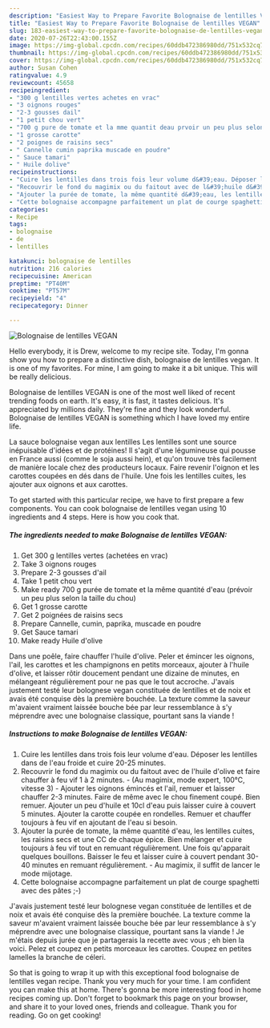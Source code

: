 ```yaml
---
description: "Easiest Way to Prepare Favorite Bolognaise de lentilles VEGAN"
title: "Easiest Way to Prepare Favorite Bolognaise de lentilles VEGAN"
slug: 183-easiest-way-to-prepare-favorite-bolognaise-de-lentilles-vegan
date: 2020-07-26T22:43:00.155Z
image: https://img-global.cpcdn.com/recipes/60ddb472386980dd/751x532cq70/bolognaise-de-lentilles-vegan-photo-principale-de-la-recette.jpg
thumbnail: https://img-global.cpcdn.com/recipes/60ddb472386980dd/751x532cq70/bolognaise-de-lentilles-vegan-photo-principale-de-la-recette.jpg
cover: https://img-global.cpcdn.com/recipes/60ddb472386980dd/751x532cq70/bolognaise-de-lentilles-vegan-photo-principale-de-la-recette.jpg
author: Susan Cohen
ratingvalue: 4.9
reviewcount: 45658
recipeingredient:
- "300 g lentilles vertes achetes en vrac"
- "3 oignons rouges"
- "2-3 gousses dail"
- "1 petit chou vert"
- "700 g pure de tomate et la mme quantit deau prvoir un peu plus selon la taille du chou"
- "1 grosse carotte"
- "2 poignes de raisins secs"
- " Cannelle cumin paprika muscade en poudre"
- " Sauce tamari"
- " Huile dolive"
recipeinstructions:
- "Cuire les lentilles dans trois fois leur volume d&#39;eau. Déposer les lentilles dans de l&#39;eau froide et cuire 20-25 minutes."
- "Recouvrir le fond du magimix ou du faitout avec de l&#39;huile d&#39;olive et faire chauffer à feu vif 1 à 2 minutes.  (Au magimix, mode expert, 100°C, vitesse 3) Ajouter les oignons émincés et l&#39;ail, remuer et laisser chauffer 2-3 minutes. Faire de même avec le chou finement coupé. Bien remuer. Ajouter un peu d&#39;huile et 10cl d&#39;eau puis laisser cuire à couvert 5 minutes. Ajouter la carotte coupée en rondelles. Remuer et chauffer toujours à feu vif en ajoutant de l&#39;eau si besoin."
- "Ajouter la purée de tomate, la même quantité d&#39;eau, les lentilles cuites, les raisins secs et une CC de chaque épice. Bien mélanger et cuire toujours à feu vif tout en remuant régulièrement. Une fois qu&#39;apparait quelques bouillons. Baisser le feu et laisser cuire à couvert pendant 30-40 minutes en remuant régulièrement. Au magimix, il suffit de lancer le mode mijotage."
- "Cette bolognaise accompagne parfaitement un plat de courge spaghetti avec des pâtes ;-)"
categories:
- Recipe
tags:
- bolognaise
- de
- lentilles

katakunci: bolognaise de lentilles 
nutrition: 216 calories
recipecuisine: American
preptime: "PT40M"
cooktime: "PT57M"
recipeyield: "4"
recipecategory: Dinner

---
```



![Bolognaise de lentilles VEGAN](https://img-global.cpcdn.com/recipes/60ddb472386980dd/751x532cq70/bolognaise-de-lentilles-vegan-photo-principale-de-la-recette.jpg)

Hello everybody, it is Drew, welcome to my recipe site. Today, I'm gonna show you how to prepare a distinctive dish, bolognaise de lentilles vegan. It is one of my favorites. For mine, I am going to make it a bit unique. This will be really delicious.

Bolognaise de lentilles VEGAN is one of the most well liked of recent trending foods on earth. It's easy, it is fast, it tastes delicious. It's appreciated by millions daily. They're fine and they look wonderful. Bolognaise de lentilles VEGAN is something which I have loved my entire life.

La sauce bolognaise vegan aux lentilles Les lentilles sont une source inépuisable d&#39;idées et de protéines! Il s&#39;agit d&#39;une légumineuse qui pousse en France aussi (comme le soja aussi hein), et qu&#39;on trouve très facilement de manière locale chez des producteurs locaux. Faire revenir l&#39;oignon et les carottes coupées en dés dans de l&#39;huile. Une fois les lentilles cuites, les ajouter aux oignons et aux carottes.


To get started with this particular recipe, we have to first prepare a few components. You can cook bolognaise de lentilles vegan using 10 ingredients and 4 steps. Here is how you cook that.

<!--inarticleads1-->

##### The ingredients needed to make Bolognaise de lentilles VEGAN:

1. Get 300 g lentilles vertes (achetées en vrac)
1. Take 3 oignons rouges
1. Prepare 2-3 gousses d&#39;ail
1. Take 1 petit chou vert
1. Make ready 700 g purée de tomate et la même quantité d&#39;eau (prévoir un peu plus selon la taille du chou)
1. Get 1 grosse carotte
1. Get 2 poignées de raisins secs
1. Prepare  Cannelle, cumin, paprika, muscade en poudre
1. Get  Sauce tamari
1. Make ready  Huile d&#39;olive


Dans une poêle, faire chauffer l&#39;huile d&#39;olive. Peler et émincer les oignons, l&#39;ail, les carottes et les champignons en petits morceaux, ajouter à l&#39;huile d&#39;olive, et laisser rôtir doucement pendant une dizaine de minutes, en mélangeant régulièrement pour ne pas que le tout accroche. J&#39;avais justement testé leur bolognese vegan constituée de lentilles et de noix et avais été conquise dès la première bouchée. La texture comme la saveur m&#39;avaient vraiment laissée bouche bée par leur ressemblance à s&#39;y méprendre avec une bolognaise classique, pourtant sans la viande ! 

<!--inarticleads2-->

##### Instructions to make Bolognaise de lentilles VEGAN:

1. Cuire les lentilles dans trois fois leur volume d&#39;eau. Déposer les lentilles dans de l&#39;eau froide et cuire 20-25 minutes.
1. Recouvrir le fond du magimix ou du faitout avec de l&#39;huile d&#39;olive et faire chauffer à feu vif 1 à 2 minutes.  - (Au magimix, mode expert, 100°C, vitesse 3) - Ajouter les oignons émincés et l&#39;ail, remuer et laisser chauffer 2-3 minutes. Faire de même avec le chou finement coupé. Bien remuer. Ajouter un peu d&#39;huile et 10cl d&#39;eau puis laisser cuire à couvert 5 minutes. Ajouter la carotte coupée en rondelles. Remuer et chauffer toujours à feu vif en ajoutant de l&#39;eau si besoin.
1. Ajouter la purée de tomate, la même quantité d&#39;eau, les lentilles cuites, les raisins secs et une CC de chaque épice. Bien mélanger et cuire toujours à feu vif tout en remuant régulièrement. Une fois qu&#39;apparait quelques bouillons. Baisser le feu et laisser cuire à couvert pendant 30-40 minutes en remuant régulièrement. - Au magimix, il suffit de lancer le mode mijotage.
1. Cette bolognaise accompagne parfaitement un plat de courge spaghetti avec des pâtes ;-)


J&#39;avais justement testé leur bolognese vegan constituée de lentilles et de noix et avais été conquise dès la première bouchée. La texture comme la saveur m&#39;avaient vraiment laissée bouche bée par leur ressemblance à s&#39;y méprendre avec une bolognaise classique, pourtant sans la viande ! Je m&#39;étais depuis jurée que je partagerais la recette avec vous ; eh bien la voici. Pelez et coupez en petits morceaux les carottes. Coupez en petites lamelles la branche de céleri. 

So that is going to wrap it up with this exceptional food bolognaise de lentilles vegan recipe. Thank you very much for your time. I am confident you can make this at home. There's gonna be more interesting food in home recipes coming up. Don't forget to bookmark this page on your browser, and share it to your loved ones, friends and colleague. Thank you for reading. Go on get cooking!
